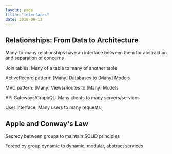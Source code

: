 ```yaml
---
layout: page
title: "interfaces"
date: 2018-06-13
---
```


## Relationships: From Data to Architecture

Many-to-many relationships have an interface between them for abstraction and separation of concerns

Join tables: Many of a table to many of another table

ActiveRecord pattern: [Many] Databases to [Many] Models

MVC pattern: [Many] Views/Routes to [Many] Models

API Gateways/GraphQL: Many clients to many servers/services

User interface: Many users to many requests

## Apple and Conway's Law

Secrecy between groups to maintain SOLID principles

Forced by group dynamic to dynamic, modular, abstract services

